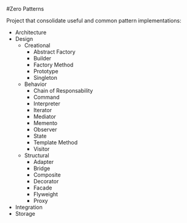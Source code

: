 #Zero Patterns

Project that consolidate useful and common pattern implementations:

-  Architecture
-  Design
    - Creational
    	- Abstract Factory
    	- Builder
    	- Factory Method
    	- Prototype
    	- Singleton
    - Behavior
    	- Chain of Responsability
    	- Command
    	- Interpreter
    	- Iterator
    	- Mediator
    	- Memento
    	- Observer
    	- State
    	- Template Method
    	- Visitor
    - Structural
    	- Adapter
    	- Bridge
    	- Composite
    	- Decorator
    	- Facade
    	- Flyweight
    	- Proxy
-  Integration
-  Storage  